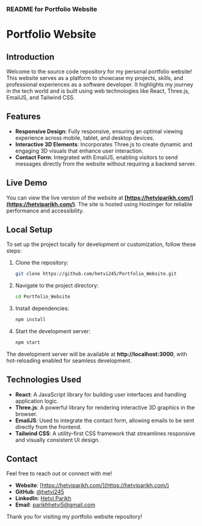 ### README for Portfolio Website

# **Portfolio Website**

## **Introduction**
Welcome to the source code repository for my personal portfolio website! This website serves as a platform to showcase my projects, skills, and professional experiences as a software developer. It highlights my journey in the tech world and is built using web technologies like React, Three.js, EmailJS, and Tailwind CSS.

## **Features**
- **Responsive Design**: Fully responsive, ensuring an optimal viewing experience across mobile, tablet, and desktop devices.
- **Interactive 3D Elements**: Incorporates Three.js to create dynamic and engaging 3D visuals that enhance user interaction.
- **Contact Form**: Integrated with EmailJS, enabling visitors to send messages directly from the website without requiring a backend server.

## **Live Demo**
You can view the live version of the website at **[https://hetviparikh.com/](https://hetviparikh.com/)**. The site is hosted using Hostinger for reliable performance and accessibility.

## **Local Setup**
To set up the project locally for development or customization, follow these steps:

1. Clone the repository:
   ```bash
   git clone https://github.com/hetvi245/Portfolio_Website.git
   ```
2. Navigate to the project directory:
   ```bash
   cd Portfolio_Website
   ```
3. Install dependencies:
   ```bash
   npm install
   ```
4. Start the development server:
   ```bash
   npm start
   ```
The development server will be available at **http://localhost:3000**, with hot-reloading enabled for seamless development.

## **Technologies Used**
- **React**: A JavaScript library for building user interfaces and handling application logic.
- **Three.js**: A powerful library for rendering interactive 3D graphics in the browser.
- **EmailJS**: Used to integrate the contact form, allowing emails to be sent directly from the frontend.
- **Tailwind CSS**: A utility-first CSS framework that streamlines responsive and visually consistent UI design.

## **Contact**
Feel free to reach out or connect with me!

- **Website**: [https://hetviparikh.com/](https://hetviparikh.com/)
- **GitHub**: [@hetvi245](https://github.com/hetvi245)
- **LinkedIn**: [Hetvi Parikh](https://www.linkedin.com/in/hetvi-parikh-a96b82249/)
- **Email**: parikhhetvi5@gmail.com

Thank you for visiting my portfolio website repository!
